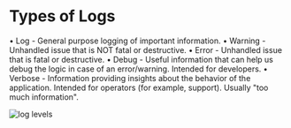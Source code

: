 # Types of Logs
• Log - General purpose logging of important information.
• Warning - Unhandled issue that is NOT fatal or destructive.
• Error - Unhandled issue that is fatal or destructive.
• Debug - Useful information that can help us debug the logic in case of an error/warning. Intended for developers.
• Verbose - Information providing insights about the behavior of the application. Intended for operators (for example, support). Usually "too much information".

![log levels](<Screenshot 2024-08-09 at 2.50.45 PM.png>)